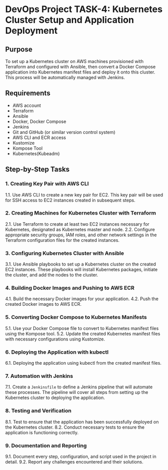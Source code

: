 # DevOps Project TASK-4: Kubernetes Cluster Setup and Application Deployment

## Purpose
To set up a Kubernetes cluster on AWS machines provisioned with Terraform and configured with Ansible, then convert a Docker Compose application into Kubernetes manifest files and deploy it onto this cluster. This process will be automatically managed with Jenkins.

## Requirements
- AWS account
- Terraform
- Ansible
- Docker, Docker Compose
- Jenkins
- Git and GitHub (or similar version control system)
- AWS CLI and ECR access
- Kustomize
- Kompose Tool
- Kubernetes(Kubeadm)

## Step-by-Step Tasks

### 1. Creating Key Pair with AWS CLI
1.1. Use AWS CLI to create a new key pair for EC2. This key pair will be used for SSH access to EC2 instances created in subsequent steps.

### 2. Creating Machines for Kubernetes Cluster with Terraform
2.1. Use Terraform to create at least two EC2 instances necessary for Kubernetes, designated as Kubernetes master and node.
2.2. Configure appropriate security groups, IAM roles, and other network settings in the Terraform configuration files for the created instances.

### 3. Configuring Kubernetes Cluster with Ansible
3.1. Use Ansible playbooks to set up a Kubernetes cluster on the created EC2 instances. These playbooks will install Kubernetes packages, initiate the cluster, and add the nodes to the cluster.

### 4. Building Docker Images and Pushing to AWS ECR
4.1. Build the necessary Docker images for your application.
4.2. Push the created Docker images to AWS ECR.

### 5. Converting Docker Compose to Kubernetes Manifests
5.1. Use your Docker Compose file to convert to Kubernetes manifest files using the Kompose tool.
5.2. Update the created Kubernetes manifest files with necessary configurations using Kustomize.

### 6. Deploying the Application with kubectl
6.1. Deploying the application using kubectl from the created manifest files.

### 7. Automation with Jenkins
7.1. Create a `Jenkinsfile` to define a Jenkins pipeline that will automate these processes. The pipeline will cover all steps from setting up the Kubernetes cluster to deploying the application.

### 8. Testing and Verification
8.1. Test to ensure that the application has been successfully deployed on the Kubernetes cluster.
8.2. Conduct necessary tests to ensure the application is functioning correctly.

### 9. Documentation and Reporting
9.1. Document every step, configuration, and script used in the project in detail.
9.2. Report any challenges encountered and their solutions.
